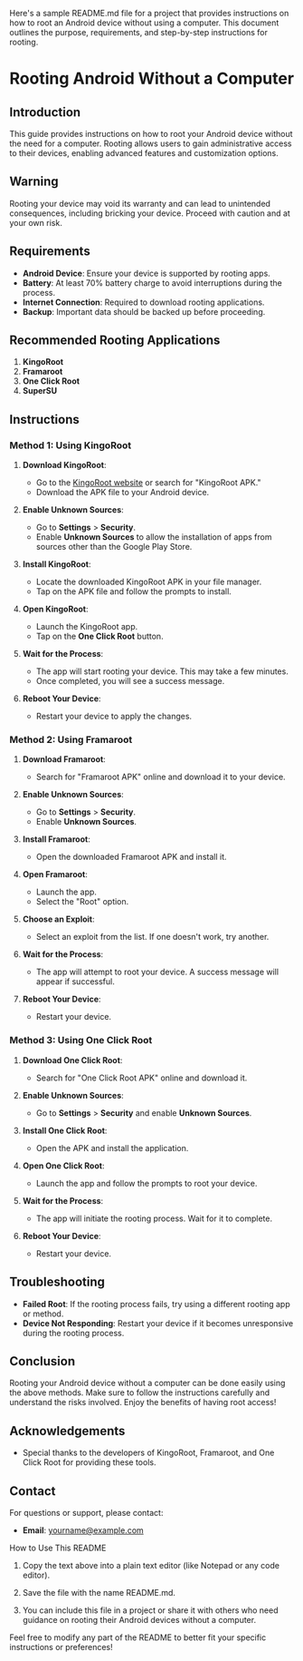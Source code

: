 Here's a sample README.md file for a project that provides instructions on how to root an Android device without using a computer. This document outlines the purpose, requirements, and step-by-step instructions for rooting.

# Rooting Android Without a Computer

## Introduction
This guide provides instructions on how to root your Android device without the need for a computer. Rooting allows users to gain administrative access to their devices, enabling advanced features and customization options.

## Warning
Rooting your device may void its warranty and can lead to unintended consequences, including bricking your device. Proceed with caution and at your own risk.

## Requirements
- **Android Device**: Ensure your device is supported by rooting apps.
- **Battery**: At least 70% battery charge to avoid interruptions during the process.
- **Internet Connection**: Required to download rooting applications.
- **Backup**: Important data should be backed up before proceeding.

## Recommended Rooting Applications
1. **KingoRoot**
2. **Framaroot**
3. **One Click Root**
4. **SuperSU**

## Instructions

### Method 1: Using KingoRoot
1. **Download KingoRoot**:
   - Go to the [KingoRoot website](https://www.kingoapp.com/) or search for "KingoRoot APK."
   - Download the APK file to your Android device.

2. **Enable Unknown Sources**:
   - Go to **Settings** > **Security**.
   - Enable **Unknown Sources** to allow the installation of apps from sources other than the Google Play Store.

3. **Install KingoRoot**:
   - Locate the downloaded KingoRoot APK in your file manager.
   - Tap on the APK file and follow the prompts to install.

4. **Open KingoRoot**:
   - Launch the KingoRoot app.
   - Tap on the **One Click Root** button.

5. **Wait for the Process**:
   - The app will start rooting your device. This may take a few minutes.
   - Once completed, you will see a success message.

6. **Reboot Your Device**:
   - Restart your device to apply the changes.

### Method 2: Using Framaroot
1. **Download Framaroot**:
   - Search for "Framaroot APK" online and download it to your device.

2. **Enable Unknown Sources**:
   - Go to **Settings** > **Security**.
   - Enable **Unknown Sources**.

3. **Install Framaroot**:
   - Open the downloaded Framaroot APK and install it.

4. **Open Framaroot**:
   - Launch the app.
   - Select the "Root" option.

5. **Choose an Exploit**:
   - Select an exploit from the list. If one doesn't work, try another.

6. **Wait for the Process**:
   - The app will attempt to root your device. A success message will appear if successful.

7. **Reboot Your Device**:
   - Restart your device.

### Method 3: Using One Click Root
1. **Download One Click Root**:
   - Search for "One Click Root APK" online and download it.

2. **Enable Unknown Sources**:
   - Go to **Settings** > **Security** and enable **Unknown Sources**.

3. **Install One Click Root**:
   - Open the APK and install the application.

4. **Open One Click Root**:
   - Launch the app and follow the prompts to root your device.

5. **Wait for the Process**:
   - The app will initiate the rooting process. Wait for it to complete.

6. **Reboot Your Device**:
   - Restart your device.

## Troubleshooting
- **Failed Root**: If the rooting process fails, try using a different rooting app or method.
- **Device Not Responding**: Restart your device if it becomes unresponsive during the rooting process.

## Conclusion
Rooting your Android device without a computer can be done easily using the above methods. Make sure to follow the instructions carefully and understand the risks involved. Enjoy the benefits of having root access!

## Acknowledgements
- Special thanks to the developers of KingoRoot, Framaroot, and One Click Root for providing these tools.

## Contact
For questions or support, please contact:
- **Email**: yourname@example.com

How to Use This README

1. Copy the text above into a plain text editor (like Notepad or any code editor).


2. Save the file with the name README.md.


3. You can include this file in a project or share it with others who need guidance on rooting their Android devices without a computer.



Feel free to modify any part of the README to better fit your specific instructions or preferences!

